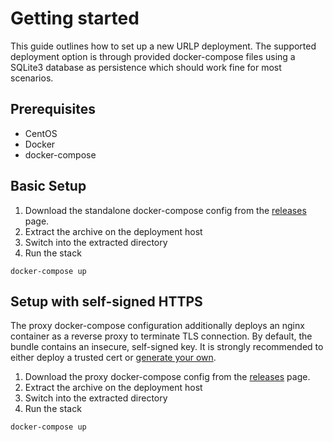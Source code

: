 # Getting started

This guide outlines how to set up a new URLP deployment. The supported deployment option is through provided docker-compose files using a SQLite3 database as persistence which should
work fine for most scenarios.

## Prerequisites

* CentOS
* Docker 
* docker-compose

## Basic Setup

1. Download the standalone docker-compose config from the [releases](https://github.com/splunk/urlprompt/releases) page.
2. Extract the archive on the deployment host
3. Switch into the extracted directory
4. Run the stack

```
docker-compose up
```

## Setup with self-signed HTTPS

The proxy docker-compose configuration additionally deploys an nginx container as a reverse proxy to terminate TLS connection. By default, the bundle contains an insecure,
self-signed key. It is strongly recommended to either deploy a trusted cert or [generate your own](https://www.digitalocean.com/community/tutorials/how-to-create-a-self-signed-ssl-certificate-for-nginx-on-debian-8). 

1. Download the proxy docker-compose config from the [releases](https://github.com/splunk/urlprompt/releases) page.
2. Extract the archive on the deployment host
3. Switch into the extracted directory
4. Run the stack

```
docker-compose up
```
